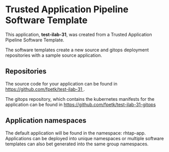 # Trusted Application Pipeline Software Template

This application, **test-ilab-31**, was created from a Trusted Application Pipeline Software Template.

The software templates create a new source and gitops deployment repositories with a sample source application. 

## Repositories

The source code for your application can be found in [https://github.com/fpetk/test-ilab-31 ](https://github.com/fpetk/test-ilab-31 ).
 
The gitops repository, which contains the kubernetes manifests for the application can be found in 
[https://github.com/fpetk/test-ilab-31-gitops ](https://github.com/fpetk/test-ilab-31-gitops ) 

## Application namespaces 

The default application will be found in the namespace: rhtap-app. Applications can be deployed into unique namespaces or multiple software templates can also bet generated into the same group namespaces.  